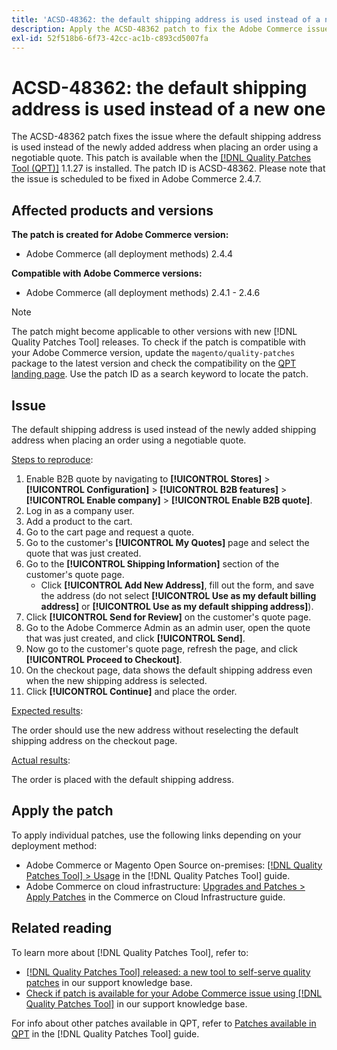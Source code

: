 ```yaml
---
title: 'ACSD-48362: the default shipping address is used instead of a new one.'
description: Apply the ACSD-48362 patch to fix the Adobe Commerce issue where the default shipping address is used instead of a new one when placing an order using a negotiable quote.
exl-id: 52f518b6-6f73-42cc-ac1b-c893cd5007fa
---
```

# ACSD-48362: the default shipping address is used instead of a new one

The ACSD-48362 patch fixes the issue where the default shipping address is used instead of the newly added address when placing an order using a negotiable quote. This patch is available when the [[!DNL Quality Patches Tool (QPT)]](/help/announcements/adobe-commerce-announcements/magento-quality-patches-released-new-tool-to-self-serve-quality-patches.md) 1.1.27 is installed. The patch ID is ACSD-48362. Please note that the issue is scheduled to be fixed in Adobe Commerce 2.4.7.

## Affected products and versions

**The patch is created for Adobe Commerce version:**

* Adobe Commerce (all deployment methods) 2.4.4

**Compatible with Adobe Commerce versions:**

* Adobe Commerce (all deployment methods) 2.4.1 - 2.4.6

>[!NOTE]
>
>The patch might become applicable to other versions with new [!DNL Quality Patches Tool] releases. To check if the patch is compatible with your Adobe Commerce version, update the `magento/quality-patches` package to the latest version and check the compatibility on the [QPT landing page](https://experienceleague.adobe.com/tools/commerce-quality-patches/index.html). Use the patch ID as a search keyword to locate the patch.

## Issue

The default shipping address is used instead of the newly added shipping address when placing an order using a negotiable quote.

<u>Steps to reproduce</u>:

1. Enable B2B quote by navigating to **[!UICONTROL Stores]** > **[!UICONTROL Configuration]** > **[!UICONTROL B2B features]** > **[!UICONTROL Enable company]** > **[!UICONTROL Enable B2B quote]**.
1. Log in as a company user.
1. Add a product to the cart.
1. Go to the cart page and request a quote.
1. Go to the customer's **[!UICONTROL My Quotes]** page and select the quote that was just created.
1. Go to the **[!UICONTROL Shipping Information]** section of the customer's quote page.
    * Click **[!UICONTROL Add New Address]**, fill out the form, and save the address (do not select **[!UICONTROL Use as my default billing address]** or **[!UICONTROL Use as my default shipping address]**).
1. Click **[!UICONTROL Send for Review]** on the customer's quote page.
1. Go to the Adobe Commerce Admin as an admin user, open the quote that was just created, and click **[!UICONTROL Send]**.
1. Now go to the customer's quote page, refresh the page, and click **[!UICONTROL Proceed to Checkout]**.
1. On the checkout page, data shows the default shipping address even when the new shipping address is selected.
1. Click **[!UICONTROL Continue]** and place the order.

<u>Expected results</u>:

The order should use the new address without reselecting the default shipping address on the checkout page.

<u>Actual results</u>:

The order is placed with the default shipping address.

## Apply the patch

To apply individual patches, use the following links depending on your deployment method:

* Adobe Commerce or Magento Open Source on-premises: [[!DNL Quality Patches Tool] > Usage](https://experienceleague.adobe.com/docs/commerce-operations/tools/quality-patches-tool/usage.html) in the [!DNL Quality Patches Tool] guide.
* Adobe Commerce on cloud infrastructure: [Upgrades and Patches > Apply Patches](https://experienceleague.adobe.com/docs/commerce-cloud-service/user-guide/develop/upgrade/apply-patches.html) in the Commerce on Cloud Infrastructure guide. 

## Related reading

To learn more about [!DNL Quality Patches Tool], refer to:

* [[!DNL Quality Patches Tool] released: a new tool to self-serve quality patches](/help/announcements/adobe-commerce-announcements/magento-quality-patches-released-new-tool-to-self-serve-quality-patches.md) in our support knowledge base.
* [Check if patch is available for your Adobe Commerce issue using [!DNL Quality Patches Tool]](/help/support-tools/patches-available-in-qpt-tool/check-patch-for-magento-issue-with-magento-quality-patches.md) in our support knowledge base.

For info about other patches available in QPT, refer to [Patches available in QPT](https://experienceleague.adobe.com/tools/commerce-quality-patches/index.html) in the [!DNL Quality Patches Tool] guide.
